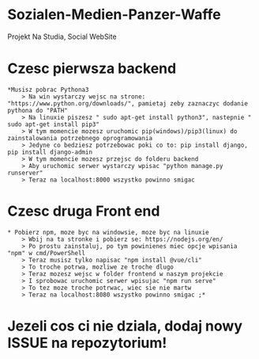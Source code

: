 # Sozialen-Medien-Panzer-Waffe
Projekt Na Studia, Social WebSite


# Czesc pierwsza backend 

	*Musisz pobrac Pythona3 
		> Na win wystarczy wejsc na strone: "https://www.python.org/downloads/", pamietaj zeby zaznaczyc dodanie pythona do "PATH" 
		> Na linuxie piszesz " sudo apt-get install python3", nastepnie " sudo apt-get install pip3"
		> W tym momencie mozesz uruchomic pip(windows)/pip3(linux) do zainstalowania potrzebnego oprogramowania
		> Jedyne co bedziesz potrzebowac poki co to: pip install django, pip install django-admin
		> W tym momencie mozesz przejsc do folderu backend
		> Aby uruchomic serwer wystarczy wpisac "python manage.py runserver"
		> Teraz na localhost:8000 wszystko powinno smigac

# Czesc druga Front end 

	* Pobierz npm, moze byc na windowsie, moze byc na linuxie 
		> Wbij na ta stronke i pobierz se: https://nodejs.org/en/
		> Po prostu zainstaluj, po tym powinienes miec opcje wpisania "npm" w cmd/PowerShell
		> Teraz musisz tylko napisac "npm install @vue/cli" 
		> To troche potrwa, mozliwe ze troche dlugo
		> Teraz mozesz wejsc w folder frontend w naszym projekcie
		> I sprobowac uruchomic serwer wpisujac "npm run serve"
		> To tez moze troche potrwac, wiec sie nie martw
		> Teraz na localhost:8080 wszystko powinno smigac ;*
   

# Jezeli cos ci nie dziala, dodaj nowy ISSUE na repozytorium! 


